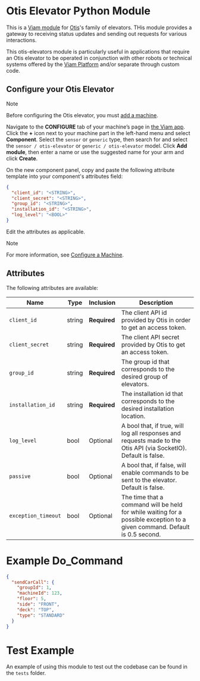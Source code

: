 # Otis Elevator Python Module

This is a [Viam module](https://docs.viam.com/manage/configuration/#modules) for [Otis](https://www.otis.com/en/us)'s family of elevators. THis module provides a gateway to receiving status updates and sending out requests for various interactions.

This otis-elevators module is particularly useful in applications that require an Otis elevator to be operated in conjunction with other robots or technical systems offered by the [Viam Platform](https://www.viam.com/) and/or separate through custom code. 

## Configure your Otis Elevator

> [!NOTE]
> Before configuring the Otis elevator, you must [add a machine](https://docs.viam.com/fleet/machines/#add-a-new-machine).

Navigate to the **CONFIGURE** tab of your machine’s page in [the Viam app](https://app.viam.com/). Click the **+** icon next to your machine part in the left-hand menu and select **Component**. Select the `sensor` or `generic` type, then search for and select the `sensor / otis-elevator` or `generic / otis-elevator` model. Click **Add module**, then enter a name or use the suggested name for your arm and click **Create**.

On the new component panel, copy and paste the following attribute template into your component's attributes field:

```json
{
  "client_id": "<STRING>",
  "client_secret": "<STRING>",
  "group_id": "<STRING>",
  "installation_id": "<STRING>",
  "log_level": "<BOOL>"
}
```

Edit the attributes as applicable.

> [!NOTE]
> For more information, see [Configure a Machine](https://docs.viam.com/build/configure/).

## Attributes

The following attributes are available:

| Name | Type | Inclusion | Description |
| ---- | ---- | --------- | ----------- |
| `client_id` | string | **Required** | The client API id provided by Otis in order to get an access token.  |
| `client_secret` | string | **Required** | The client API secret provided by Otis to get an access token.  |
| `group_id` | string | **Required** | The group id that corresponds to the desired group of elevators.  |
| `installation_id` | string | **Required** | The installation id that corresponds to the desired installation location.  |
| `log_level` | bool | Optional | A bool that, if true, will log all responses and requests made to the Otis API (via SocketIO). Default is false. |
| `passive` | bool | Optional | A bool that, if false, will enable commands to be sent to the elevator. Default is false. |
| `exception_timeout` | bool | Optional | The time that a command will be held for while waiting for a possible exception to a given command. Default is 0.5 second.  |

# Example Do_Command
```json
{
  "sendCarCall": {
    "groupId": 1,
    "machineId": 123,
    "floor": 5,
    "side": "FRONT",
    "deck": "TOP",
    "type": "STANDARD"
  }
}
```
# Test Example

An example of using this module to test out the codebase can be found in the `tests` folder.
